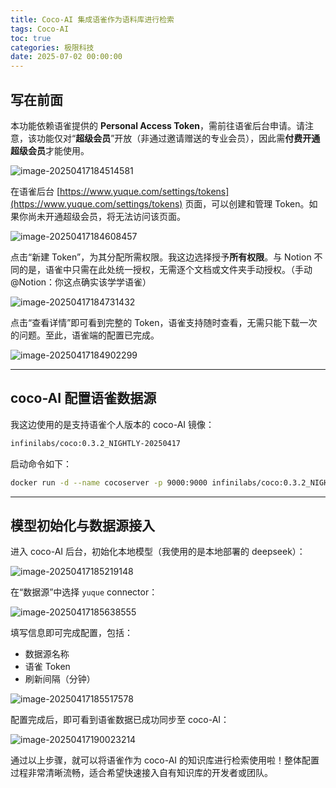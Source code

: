 ```yaml
---
title: Coco-AI 集成语雀作为语料库进行检索
tags: Coco-AI
toc: true
categories: 极限科技
date: 2025-07-02 00:00:00
---
```


## 写在前面

本功能依赖语雀提供的 **Personal Access Token**，需前往语雀后台申请。请注意，该功能仅对“**超级会员**”开放（非通过邀请赠送的专业会员），因此需**付费开通超级会员**才能使用。

![image-20250417184514581](https://i-blog.csdnimg.cn/img_convert/9dcff39428dc237b4d64d335581c639a.png)

<!-- more -->

在语雀后台 [https://www.yuque.com/settings/tokens](https://www.yuque.com/settings/tokens) 页面，可以创建和管理 Token。如果你尚未开通超级会员，将无法访问该页面。

![image-20250417184608457](https://i-blog.csdnimg.cn/img_convert/bea31fcf969164e84ee2fe3f2d6369c8.png)

点击“新建 Token”，为其分配所需权限。我这边选择授予**所有权限**。与 Notion 不同的是，语雀中只需在此处统一授权，无需逐个文档或文件夹手动授权。（手动@Notion：你这点确实该学学语雀）

![image-20250417184731432](https://i-blog.csdnimg.cn/img_convert/ead66d3f26afbbef7c38090cc9fce07b.png)

点击“查看详情”即可看到完整的 Token，语雀支持随时查看，无需只能下载一次的问题。至此，语雀端的配置已完成。

![image-20250417184902299](https://i-blog.csdnimg.cn/img_convert/28763955430221a3ee7fddbd99907d66.png)

---

## coco-AI 配置语雀数据源

我这边使用的是支持语雀个人版本的 coco-AI 镜像：

```bash
infinilabs/coco:0.3.2_NIGHTLY-20250417
```

启动命令如下：

```bash
docker run -d --name cocoserver -p 9000:9000 infinilabs/coco:0.3.2_NIGHTLY-20250417
```

---

## 模型初始化与数据源接入

进入 coco-AI 后台，初始化本地模型（我使用的是本地部署的 deepseek）：

![image-20250417185219148](https://i-blog.csdnimg.cn/img_convert/bed53148f58ebe5a948886ef9cf2bd1b.png)

在“数据源”中选择 `yuque` connector：

![image-20250417185638555](https://i-blog.csdnimg.cn/img_convert/da27a1cab554f102fe25699a26415715.png)

填写信息即可完成配置，包括：

- 数据源名称
- 语雀 Token
- 刷新间隔（分钟）

![image-20250417185517578](https://i-blog.csdnimg.cn/img_convert/81c1fdbbdf5b0ea15c8a353f32474069.png)

配置完成后，即可看到语雀数据已成功同步至 coco-AI：

![image-20250417190023214](https://i-blog.csdnimg.cn/img_convert/1addbd79d3b08ee1bb9651da6d1849bd.png)

通过以上步骤，就可以将语雀作为 coco-AI 的知识库进行检索使用啦！整体配置过程非常清晰流畅，适合希望快速接入自有知识库的开发者或团队。
